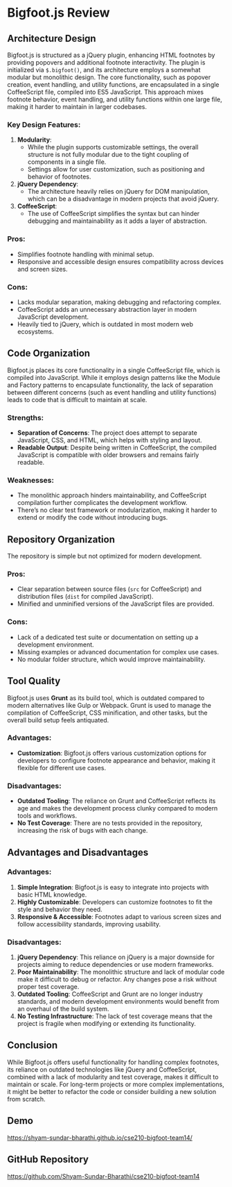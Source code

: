 # Bigfoot.js Review

## Architecture Design
Bigfoot.js is structured as a jQuery plugin, enhancing HTML footnotes by providing popovers and additional footnote interactivity. The plugin is initialized via `$.bigfoot()`, and its architecture employs a somewhat modular but monolithic design. The core functionality, such as popover creation, event handling, and utility functions, are encapsulated in a single CoffeeScript file, compiled into ES5 JavaScript. This approach mixes footnote behavior, event handling, and utility functions within one large file, making it harder to maintain in larger codebases.

### Key Design Features:
1. **Modularity**: 
   - While the plugin supports customizable settings, the overall structure is not fully modular due to the tight coupling of components in a single file.
   - Settings allow for user customization, such as positioning and behavior of footnotes.
2. **jQuery Dependency**: 
   - The architecture heavily relies on jQuery for DOM manipulation, which can be a disadvantage in modern projects that avoid jQuery.
3. **CoffeeScript**: 
   - The use of CoffeeScript simplifies the syntax but can hinder debugging and maintainability as it adds a layer of abstraction.

### Pros:
- Simplifies footnote handling with minimal setup.
- Responsive and accessible design ensures compatibility across devices and screen sizes.

### Cons:
- Lacks modular separation, making debugging and refactoring complex.
- CoffeeScript adds an unnecessary abstraction layer in modern JavaScript development.
- Heavily tied to jQuery, which is outdated in most modern web ecosystems.

## Code Organization
Bigfoot.js places its core functionality in a single CoffeeScript file, which is compiled into JavaScript. While it employs design patterns like the Module and Factory patterns to encapsulate functionality, the lack of separation between different concerns (such as event handling and utility functions) leads to code that is difficult to maintain at scale.

### Strengths:
- **Separation of Concerns**: The project does attempt to separate JavaScript, CSS, and HTML, which helps with styling and layout.
- **Readable Output**: Despite being written in CoffeeScript, the compiled JavaScript is compatible with older browsers and remains fairly readable.

### Weaknesses:
- The monolithic approach hinders maintainability, and CoffeeScript compilation further complicates the development workflow.
- There’s no clear test framework or modularization, making it harder to extend or modify the code without introducing bugs.

## Repository Organization
The repository is simple but not optimized for modern development. 

### Pros:
- Clear separation between source files (`src` for CoffeeScript) and distribution files (`dist` for compiled JavaScript).
- Minified and unminified versions of the JavaScript files are provided.

### Cons:
- Lack of a dedicated test suite or documentation on setting up a development environment.
- Missing examples or advanced documentation for complex use cases.
- No modular folder structure, which would improve maintainability.

## Tool Quality
Bigfoot.js uses **Grunt** as its build tool, which is outdated compared to modern alternatives like Gulp or Webpack. Grunt is used to manage the compilation of CoffeeScript, CSS minification, and other tasks, but the overall build setup feels antiquated.

### Advantages:
- **Customization**: Bigfoot.js offers various customization options for developers to configure footnote appearance and behavior, making it flexible for different use cases.

### Disadvantages:
- **Outdated Tooling**: The reliance on Grunt and CoffeeScript reflects its age and makes the development process clunky compared to modern tools and workflows.
- **No Test Coverage**: There are no tests provided in the repository, increasing the risk of bugs with each change.

## Advantages and Disadvantages
### Advantages:
1. **Simple Integration**: Bigfoot.js is easy to integrate into projects with basic HTML knowledge.
2. **Highly Customizable**: Developers can customize footnotes to fit the style and behavior they need.
3. **Responsive & Accessible**: Footnotes adapt to various screen sizes and follow accessibility standards, improving usability.

### Disadvantages:
1. **jQuery Dependency**: This reliance on jQuery is a major downside for projects aiming to reduce dependencies or use modern frameworks.
2. **Poor Maintainability**: The monolithic structure and lack of modular code make it difficult to debug or refactor. Any changes pose a risk without proper test coverage.
3. **Outdated Tooling**: CoffeeScript and Grunt are no longer industry standards, and modern development environments would benefit from an overhaul of the build system.
4. **No Testing Infrastructure**: The lack of test coverage means that the project is fragile when modifying or extending its functionality.

## Conclusion
While Bigfoot.js offers useful functionality for handling complex footnotes, its reliance on outdated technologies like jQuery and CoffeeScript, combined with a lack of modularity and test coverage, makes it difficult to maintain or scale. For long-term projects or more complex implementations, it might be better to refactor the code or consider building a new solution from scratch.

## Demo
https://shyam-sundar-bharathi.github.io/cse210-bigfoot-team14/

## GitHub Repository
https://github.com/Shyam-Sundar-Bharathi/cse210-bigfoot-team14


